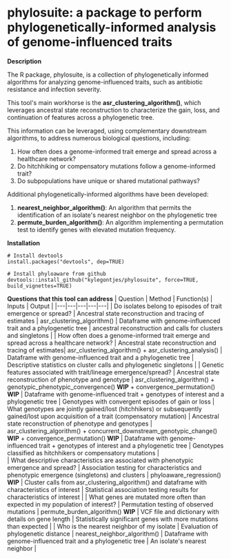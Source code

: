 # phylosuite: a package to perform phylogenetically-informed analysis of genome-influenced traits

**Description**

The R package, phylosuite, is a collection of phylogenetically informed algorithms for analyzing genome-influenced traits, such as antibiotic resistance and infection severity. 

This tool's main workhorse is the **asr_clustering_algorithm()**, which leverages ancestral state reconstruction to characterize the gain, loss, and continuation of features across a phylogenetic tree. 

This information can be leveraged, using complementary downstream algorithms, to address numerous biological questions, including: 
1. How often does a genome-informed trait emerge and spread across a healthcare network?
2. Do hitchhiking or compensatory mutations follow a genome-informed trait?
3. Do subpopulations have unique or shared mutational pathways?  

Additional phylogenetically-informed algorithms have been developed:
1. **nearest_neighbor_algorithm()**: An algorithm that permits the identification of an isolate's nearest neighbor on the phylogenetic tree
2. **permute_burden_algorithm()**: An algorithm implementing a permutation test to identify genes with elevated mutation frequency. 
 
**Installation**
```
# Install devtools
install.packages("devtools", dep=TRUE)

# Install phyloaware from github
devtools::install_github("kylegontjes/phylosuite", force=TRUE, build_vignettes=TRUE)
```

**Questions that this tool can address**
| Question | Method | Function(s) | Inputs | Output |
|---|---|---|---|---|
| Do isolates belong to episodes of trait emergence or spread? | Ancestral state reconstruction and tracing of estimates | asr_clustering_algorithm() | Dataframe with genome-influenced trait and a phylogenetic tree | ancestral reconstruction and calls for clusters and singletons | 
| How often does a genome-informed trait emerge and spread across a healthcare network? | Ancestral state reconstruction and tracing of estimates| asr_clustering_algorithm() + asr_clustering_analysis() | Dataframe with genome-influenced trait and a phylogenetic tree | Descriptive statistics on cluster calls and phylogenetic singletons | 
| Genetic features associated with trait/lineage emergence/spread? | Ancestral state reconstruction of phenotype and genotype | asr_clustering_algorithm() + genotypic_phenotypic_convergence() **WIP** + convergence_permutation() **WIP** | Dataframe with genome-influenced trait + genotypes of interest and a phylogenetic tree | Genotypes with convergent episodes of gain or loss 
| What genotypes are jointly gained/lost (hitchhikers) or subsequently gained/lost upon acquisition of a trait (compensatory mutation) | Ancestral state reconstruction of phenotype and genotypes | asr_clustering_algorithm() + concurrent_downstream_genotypic_change() **WIP**  + convergence_permutation() **WIP** | Dataframe with genome-influenced trait + genotypes of interest and a phylogenetic tree | Genotypes classified as hitchhikers or compensatory mutations |  
| What descriptive characteristics are associated with phenotypic emergence and spread? | Association testing for characteristics and phenotypic emergence (singletons) and clusters | phyloaware_regression() **WIP** | Cluster calls from asr_clustering_algorithm() and dataframe with characteristics of interest | Statistical association testing results for characteristics of interest | 
| What genes are mutated more often than expected in my population of interest? | Permutation testing of observed mutations | permute_burden_algorithm() **WIP** | VCF file and dictionary with details on gene length | Statistically significant genes with more mutations than expected | 
| Who is the nearest neighbor of my isolate | Evaluation of phylogenetic distance | nearest_neighbor_algorithm() | Dataframe with genome-influenced trait and a phylogenetic tree | An isolate's nearest neighbor |  
